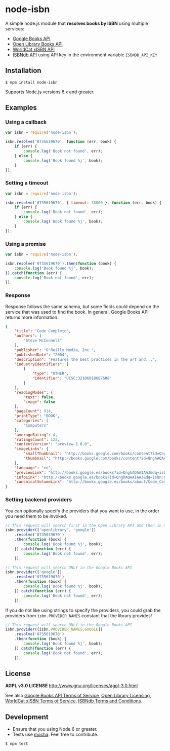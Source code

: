 # node-isbn

A simple node.js module that **resolves books by ISBN** using multiple services:
* [Google Books API](https://developers.google.com/books/)
* [Open Library Books API](https://openlibrary.org/dev/docs/api/books)
* [WorldCat xISBN API](http://xisbn.worldcat.org/xisbnadmin/doc/api.htm)
* [ISBNdb API](https://isbndb.com/apidocs/v2) using API key in the environment variable `ISBNDB_API_KEY`

## Installation

```
$ npm install node-isbn
```

Supports Node.js versions 6.x and greater.

## Examples

### Using a callback

```javascript
var isbn = require('node-isbn');

isbn.resolve('0735619670', function (err, book) {
    if (err) {
        console.log('Book not found', err);
    } else {
        console.log('Book found %j', book);
    }
});
```

### Setting a timeout

```javascript
var isbn = require('node-isbn');

isbn.resolve('0735619670', { timeout: 15000 }, function (err, book) {
    if (err) {
        console.log('Book not found', err);
    } else {
        console.log('Book found %j', book);
    }
});
```

### Using a promise

```javascript
var isbn = require('node-isbn');

isbn.resolve('0735619670').then(function (book) {
    console.log('Book found %j', book);
}).catch(function (err) {
    console.log('Book not found', err);
});
```

### Response

Response follows the same schema, but some fields could depend on the service
that was used to find the book. In general, Google Books API returns more information.

```json
{
    "title": "Code Complete",
    "authors": [
        "Steve McConnell"
    ],
    "publisher": "O'Reilly Media, Inc.",
    "publishedDate": "2004",
    "description": "Features the best practices in the art and...",
    "industryIdentifiers": [
        {
            "type": "OTHER",
            "identifier": "UCSC:32106018687688"
        }
    ],
    "readingModes": {
        "text": false,
        "image": false
    },
    "pageCount": 914,
    "printType": "BOOK",
    "categories": [
        "Computers"
    ],
    "averageRating": 4,
    "ratingsCount": 123,
    "contentVersion": "preview-1.0.0",
    "imageLinks": {
        "smallThumbnail": "http://books.google.com/books/content?id=QnghAQAAIAAJ&printsec=frontcover&img=1&zoom=5&source=gbs_api",
        "thumbnail": "http://books.google.com/books/content?id=QnghAQAAIAAJ&printsec=frontcover&img=1&zoom=1&source=gbs_api"
    },
    "language": "en",
    "previewLink": "http://books.google.es/books?id=QnghAQAAIAAJ&dq=isbn:0735619670&hl=&cd=1&source=gbs_api",
    "infoLink": "http://books.google.es/books?id=QnghAQAAIAAJ&dq=isbn:0735619670&hl=&source=gbs_api",
    "canonicalVolumeLink": "http://books.google.es/books/about/Code_Complete.html?hl=&id=QnghAQAAIAAJ"
}
```

### Setting backend providers

You can optionally specify the providers that you want to use, in the order you need them to be invoked.

```javascript
// This request will search first in the Open Library API and then in the Google Books API
isbn.provider(['openlibrary', 'google'])
    .resolve('0735619670')
    .then(function (book) {
        console.log('Book found %j', book);
    }).catch(function (err) {
        console.log('Book not found', err);
    });
```

```javascript
// This request will search ONLY in the Google Books API
isbn.provider(['google'])
    .resolve('0735619670')
    .then(function (book) {
        console.log('Book found %j', book);
    }).catch(function (err) {
        console.log('Book not found', err);
    });
```

If you do not like using strings to specify the providers, you could grab the providers from `isbn.PROVIDER_NAMES` constant that the library provides!


```javascript
// This request will search ONLY in the Google Books API
isbn.provider([isbn.PROVIDER_NAMES.GOOGLE])
    .resolve('0735619670')
    .then(function (book) {
        console.log('Book found %j', book);
    }).catch(function (err) {
        console.log('Book not found', err);
    });
```

## License

**AGPL v3.0 LICENSE**
http://www.gnu.org/licenses/agpl-3.0.html

See also [Google Books API Terms of Service](https://developers.google.com/books/terms),
[Open Library Licensing](https://openlibrary.org/developers/licensing),
[WorldCat xISBN Terms of Service](http://www.oclc.org/worldcat/community/terms.en.html),
[ISBNdb Terms and Conditions](https://isbndb.com/terms-and-conditions).

## Development

* Ensure that you using Node 6 or greater.
* Tests use [mocha](http://mochajs.org). Feel free to contribute.

```
$ npm test
```
